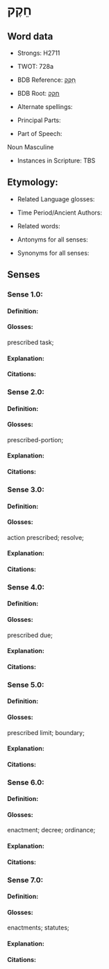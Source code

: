 # חֵקֶק

<!-- Status: S2="NeedsEdits" -->
<!-- Lexica used for edits:   -->

## Word data

* Strongs: H2711

* TWOT: 728a

* BDB Reference: [חֵקֶק](rc://en/bdb/dict/h.ff.ab)

* BDB Root: [חקק](rc://en/bdb/dict/h.ff.aa)

* Alternate spellings:

* Principal Parts:

* Part of Speech:

Noun Masculine

* Instances in Scripture: TBS

## Etymology:

* Related Language glosses:

* Time Period/Ancient Authors:

* Related words:

* Antonyms for all senses:

* Synonyms for all senses:

## Senses

### Sense 1.0:

#### Definition:

#### Glosses:

prescribed task; 

#### Explanation:

#### Citations:



### Sense 2.0:

#### Definition:

#### Glosses:

prescribed-portion; 

#### Explanation:

#### Citations:



### Sense 3.0:

#### Definition:

#### Glosses:

action prescribed; resolve; 

#### Explanation:

#### Citations:



### Sense 4.0:

#### Definition:

#### Glosses:

prescribed due; 

#### Explanation:

#### Citations:



### Sense 5.0:

#### Definition:

#### Glosses:

prescribed limit; boundary; 

#### Explanation:

#### Citations:



### Sense 6.0:

#### Definition:

#### Glosses:

enactment; decree; ordinance; 

#### Explanation:

#### Citations:



### Sense 7.0:

#### Definition:

#### Glosses:

enactments; statutes; 

#### Explanation:

#### Citations:



